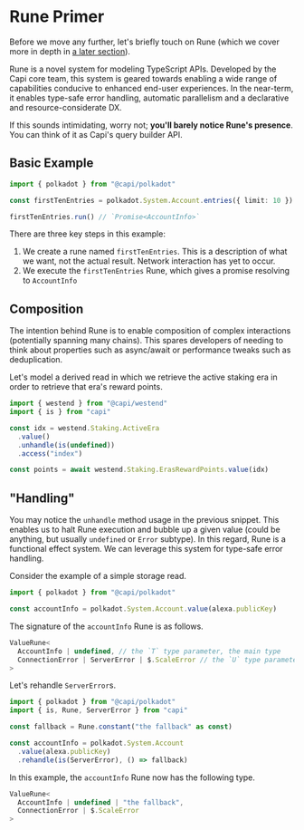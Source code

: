 # Rune Primer

Before we move any further, let's briefly touch on Rune (which we cover more in
depth in [a later section](/rune)).

Rune is a novel system for modeling TypeScript APIs. Developed by the Capi core
team, this system is geared towards enabling a wide range of capabilities
conducive to enhanced end-user experiences. In the near-term, it enables
type-safe error handling, automatic parallelism and a declarative and
resource-considerate DX.

If this sounds intimidating, worry not; **you'll barely notice Rune's
presence**. You can think of it as Capi's query builder API.

## Basic Example

```ts
import { polkadot } from "@capi/polkadot"

const firstTenEntries = polkadot.System.Account.entries({ limit: 10 })

firstTenEntries.run() // `Promise<AccountInfo>`
```

There are three key steps in this example:

1. We create a rune named `firstTenEntries`. This is a description of what we
   want, not the actual result. Network interaction has yet to occur.
2. We execute the `firstTenEntries` Rune, which gives a promise resolving to
   `AccountInfo`

## Composition

The intention behind Rune is to enable composition of complex interactions
(potentially spanning many chains). This spares developers of needing to think
about properties such as async/await or performance tweaks such as
deduplication.

Let's model a derived read in which we retrieve the active staking era in order
to retrieve that era's reward points.

```ts
import { westend } from "@capi/westend"
import { is } from "capi"

const idx = westend.Staking.ActiveEra
  .value()
  .unhandle(is(undefined))
  .access("index")

const points = await westend.Staking.ErasRewardPoints.value(idx)
```

## "Handling"

You may notice the `unhandle` method usage in the previous snippet. This enables
us to halt Rune execution and bubble up a given value (could be anything, but
usually `undefined` or `Error` subtype). In this regard, Rune is a functional
effect system. We can leverage this system for type-safe error handling.

Consider the example of a simple storage read.

```ts
import { polkadot } from "@capi/polkadot"

const accountInfo = polkadot.System.Account.value(alexa.publicKey)
```

The signature of the `accountInfo` Rune is as follows.

```ts
ValueRune<
  AccountInfo | undefined, // the `T` type parameter, the main type
  ConnectionError | ServerError | $.ScaleError // the `U` type parameter, what has been unhandled
>
```

Let's rehandle `ServerError`s.

```ts
import { polkadot } from "@capi/polkadot"
import { is, Rune, ServerError } from "capi"

const fallback = Rune.constant("the fallback" as const)

const accountInfo = polkadot.System.Account
  .value(alexa.publicKey)
  .rehandle(is(ServerError), () => fallback)
```

In this example, the `accountInfo` Rune now has the following type.

```ts
ValueRune<
  AccountInfo | undefined | "the fallback",
  ConnectionError | $.ScaleError
>
```
